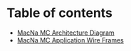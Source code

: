 # Table of contents

* [MacNa MC Architecture Diagram](README.md)
* [MacNa MC Application Wire Frames](macna-mc-application-wire-frames.md)
